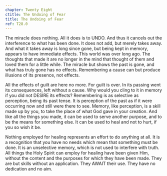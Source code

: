 ```yaml
---
chapter: Twenty Eight
ctitle: The Undoing of Fear
title: The Undoing of Fear
ref: T28.0
---
```


The miracle does nothing. All it does is to UNDO. And thus it
cancels out the interference to what has been done. It does not add, but
merely takes away. And what it takes away is long since gone, but being
kept in memory, appears to have immediate effects. This world was over
long ago. The thoughts that made it are no longer in the mind that
thought of them and loved them for a little while. The miracle but shows
the past is gone, and what has truly gone has no effects. Remembering a
cause can but produce illusions of its presence, not effects.

All the effects of guilt are here no more. For guilt is over. In its
passing went its consequences, left without a cause. Why would you cling
to it in memory if you did not DESIRE its effects? Remembering is as
selective as perception, being its past tense. It is perception of the
past as if it were occurring now and still were there to see. Memory,
like perception, is a skill made up by you, to take the place of what
God gave in your creation. And like all the things you made, it can be
used to serve another purpose, and to be the means for something else.
It can be used to heal and not to hurt, if you so wish it be.

Nothing employed for healing represents an effort to do anything at all.
It is a recognition that you have no needs which mean that something
must be done. It is an unselective memory, which is not used to
interfere with truth. All things the Holy Spirit can
employ for healing have been given Him, without the content and the
purposes for which they have been made. They are but skills without an
application. They AWAIT their use. They have no dedication and no aim.

